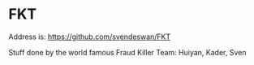 # FKT

Address is: https://github.com/svendeswan/FKT

Stuff done by the world famous Fraud Killer Team: Huiyan, Kader, Sven
